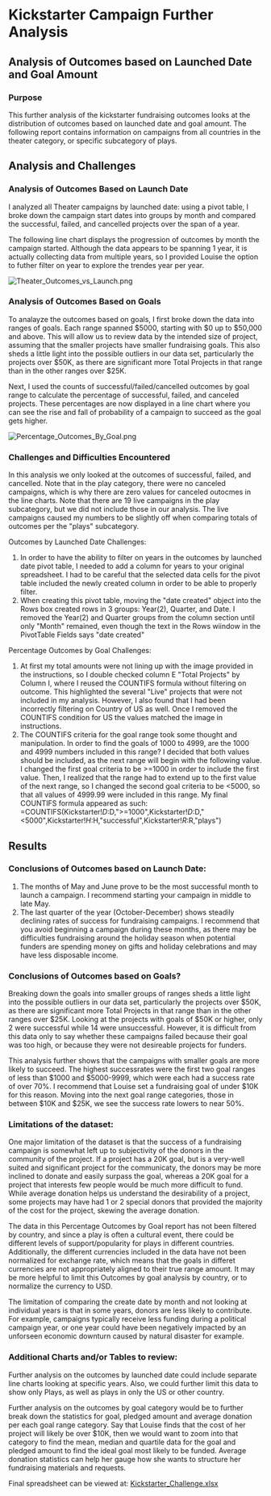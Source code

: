 # Kickstarter Campaign Further Analysis

## Analysis of Outcomes based on Launched Date and Goal Amount

### Purpose
This further analysis of the kickstarter fundraising outcomes looks at the distribution of outcomes based on launched date and goal amount. The following report contains information on campaigns from all countries in the theater category, or specific subcategory of plays.  

## Analysis and Challenges

### Analysis of Outcomes Based on Launch Date

I analyzed all Theater campaigns by launched date: using a pivot table, I broke down the campaign start dates into groups by month and compared the successful, failed, and cancelled projects over the span of a year. 

The following line chart displays the progression of outcomes by month the campaign started. Although the data appears to be spanning 1 year, it is actually collecting data from multiple years, so I provided Louise the option to futher filter on year to explore the trendes year per year. 

![Theater_Outcomes_vs_Launch.png](C:/Users/ellye/Documents/Bootcamp/Crowdfunding_Analysis/Resources/Theater_Outcomes_vs_Launch.png)


### Analysis of Outcomes Based on Goals

To analayze the outcomes based on goals, I first broke down the data into ranges of goals. Each range spanned $5000, starting with $0 up to $50,000 and above. This will allow us to review data by the intended size of project, assuming that the smaller projects have smaller fundraising goals. This also sheds a little light into the possible outliers in our data set, particularly the projects over $50K, as there are significant more Total Projects in that range than in the other ranges over $25K. 

Next, I used the counts of successful/failed/cancelled outcomes by goal range to calculate the percentage of successful, failed, and canceled projects. These percentages are now displayed in a line chart where you can see the rise and fall of probability of a campaign to succeed as the goal gets higher. 

![Percentage_Outcomes_By_Goal.png](C:/Users/ellye/Documents/Bootcamp/Crowdfunding_Analysis/Resources/Percentage_Outcomes_By_Goal.png)

### Challenges and Difficulties Encountered

In this analysis we only looked at the outcomes of successful, failed, and cancelled. Note that in the play category, there were no canceled campaigns, which is why there are zero values for canceled outocmes in the line charts. Note that there are 19 live campaigns in the play subcategory, but we did not include those in our analysis. The live campaigns caused my numbers to be slightly off when comparing totals of outcomes per the "plays" subcategory. 

Outcomes by Launched Date Challenges:
1. In order to have the ability to filter on years in the outcomes by launched date pivot table, I needed to add a column for years to your original spreadsheet. I had to be careful that the selected data cells for the pivot table included the newly created column in order to be able to properly filter. 
2. When creating this pivot table, moving the "date created" object into the Rows box created rows in 3 groups: Year(2), Quarter, and Date. I removed the Year(2) and Quarter groups from the column section until only "Month" remained, even though the text in the Rows wiindow in the PivotTable Fields says "date created" 

Percentage Outcomes by Goal Challenges:
1. At first my total amounts were not lining up with the image provided in the instructions, so I double checked column E "Total Projects" by Column I, where I reused the COUNTIFS formula without filtering on outcome. This highlighted the several "Live" projects that were not included in my analysis. However, I also found that I had been incorrectly filtering on Country of US as well. Once I removed the COUNTIFS condition for US the values matched the image in instructions. 
2. The COUNTIFS criteria for the goal range took some thought and manipulation. In order to find the goals of 1000 to 4999, are the 1000 and 4999 numbers included in this range? I decided that both values should be included, as the next range will begin with the following value. I changed the first goal criteria to be >=1000 in order to include the first value. Then, I realized that the range had to extend up to the first value of the next range, so I changed the second goal criteria to be <5000, so that all values of 4999.99 were included in this range. My final COUNTIFS formula appeared as such:
=COUNTIFS(Kickstarter!$D:$D,">=1000",Kickstarter!$D:$D,"<5000",Kickstarter!$H:$H,"successful",Kickstarter!$R:$R,"plays")

## Results

### Conclusions of Outcomes based on Launch Date: 
1. The months of May and June prove to be the most successful month to launch a campaign. I recommend starting your campaign in middle to late May.
2. The last quarter of the year (October-December) shows steadily declining rates of success for fundraising campaigns. I recommend that you avoid beginning a campaign during these months, as there may be difficulties fundraising around the holiday season when potential funders are spending money on gifts and holiday celebrations and may have less disposable income. 

### Conclusions of Outcomes based on Goals?
Breaking down the goals into smaller groups of ranges sheds a little light into the possible outliers in our data set, particularly the projects over $50K, as there are significant more Total Projects in that range than in the other ranges over $25K. Looking at the projects with goals of $50K or higher, only 2 were successful while 14 were unsuccessful. However, it is difficult from this data only to say whether these campaigns failed because their goal was too high, or because they were not desireable projects for funders. 

This analysis further shows that the campaigns with smaller goals are more likely to succeed. The highest successrates were the first two goal ranges of less than $1000 and $5000-9999, which were each had a success rate of over 70%. I recommend that Louise set a fundraising goal of under $10K for this reason. Moving into the next goal range categories, those in between $10K and $25K, we see the success rate lowers to near 50%.

### Limitations of the dataset:

One major limitation of the dataset is that the success of a fundraising campaign is somewhat left up to subjectivity of the donors in the community of the project. If a project has a 20K goal, but is a very-well suited and significant project for the communicaty, the donors may be more inclined to donate and easily surpass the goal, whereas a 20K goal for a project that interests few people would be much more difficult to fund. While average donation helps us understand the desirability of a project, some projects may have had 1 or 2 special donors that provided the majority of the cost for the project, skewing the average donation.

The data in this Percentage Outcomes by Goal report has not been filtered by country, and since a play is often a cultural event, there could be different levels of support/popularity for plays in different countries. Additionally, the different currencies included in the data have not been normalized for exchange rate, which means that the goals in differet currencies are not appropriately aligned to their true range amount. It may be more helpful to limit this Outcomes by goal analysis by country, or to normalize the currency to USD. 

The limitation of comparing the create date by month and not looking at individual years is that in some years, donors are less likely to contribute. For example, campaigns typically receive less funding during a political campaign year, or one year could have been negatively impacted by an unforseen economic downturn caused by natural disaster for example. 

### Additional Charts and/or Tables to review:

Further analysis on the outcomes by launched date could include separate line charts looking at specific years. Also, we could further limit this data to show only Plays, as well as plays in only the US or other country. 

Further analysis on the outcomes by goal category would be to further break down the statistics for goal, pledged amount and average donation per each goal range category. Say that Louise finds that the cost of her project will likely be over $10K, then we would want to zoom into that category to find the mean, median and quartile data for the goal and pledged amount to find the ideal goal most likely to be funded. Average donation statistics can help her gauge how she wants to structure her fundraising materials and requests. 

Final spreadsheet can be viewed at:
[Kickstarter_Challenge.xlsx](C:/Users/ellye/Documents/Bootcamp/Crowdfunding_Analysis/Resources/Kickstarter_Challenge.xlsx)
